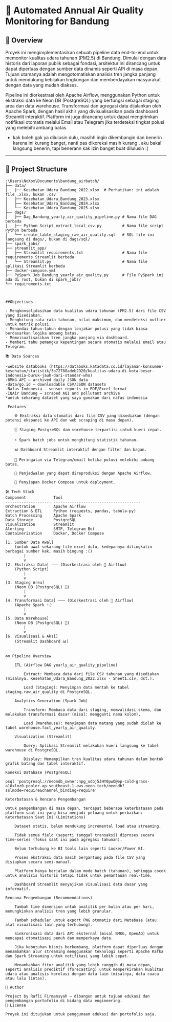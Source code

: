 # 🚦 Automated Annual Air Quality Monitoring for Bandung

## 📄 Overview

Proyek ini mengimplementasikan sebuah pipeline data end-to-end untuk memonitor kualitas udara tahunan (PM2.5) di Bandung. Dimulai dengan data historis dari laporan publik sebagai fondasi, arsitektur ini dirancang untuk dapat diperluas dengan sumber data dinamis seperti API di masa depan. Tujuan utamanya adalah mengotomatiskan analisis tren jangka panjang untuk mendukung kebijakan lingkungan dan memberdayakan masyarakat dengan data yang mudah diakses.

Pipeline ini diorkestrasi oleh Apache Airflow, menggunakan Python untuk ekstraksi data ke Neon DB (PostgreSQL) yang berfungsi sebagai staging area dan data warehouse. Transformasi dan agregasi data dijalankan oleh Apache Spark, dengan hasil akhir yang divisualisasikan pada dashboard Streamlit interaktif. Platform ini juga dirancang untuk dapat mengirimkan notifikasi otomatis melalui Email atau Telegram jika terdeteksi tingkat polusi yang melebihi ambang batas.
* kak boleh gak ya dilulusin dulu, masihh ingin dikembangin dan benerin karena ini kurang banget, nanti pas dikoreksi masih kurang , aku bakal langsung benerin, tapi benerann kak izin banget buat dilulusin :(
---

## 📁 Project Structure

```plaintext
:\Users\NoXox\Documents\bandung_airbatch/
├── data/
│   ├── Kesehatan_Udara_Bandung_2022.xlsx  # Perhatikan: ini adalah file .xlsx, bukan .csv
│   ├── Kesehatan_Udara_Bandung_2023.xlsx
│   ├── Kesehatan_Udara_Bandung_2024.xlsx
│   └── Kesehatan_Udara_Bandung_2025.xlsx
├── dags/
│   ├── Dag_Bandung_yearly_air_quality_pipeline.py # Nama file DAG berbeda
│   ├── Python Script_extract_local_csv.py         # Nama file script Python berbeda
│   └── create_table_staging_raw_air_quality.sql   # SQL file ini langsung di dags/, bukan di dags/sql/
├── spark_jobs/
├── streamlit_app/
│   ├── Streamlit requirements.txt                 # Nama file requirements Streamlit berbeda
│   └── Streamlit.py                               # Nama file aplikasi Streamlit berbeda
├── docker-compose.yml
├── PySpark Job_Bandung_yearly_air_quality.py      # File PySpark ini ada di root, bukan di spark_jobs/
└── requirements.txt



##Objectives

- Mengkonsolidasikan data kualitas udara tahunan (PM2.5) dari file CSV yang disediakan.
- Menghitung rata-rata tahunan, nilai maksimum, dan mendeteksi outlier untuk metrik polusi.
- Menandai tahun-tahun dengan lonjakan polusi yang tidak biasa berdasarkan logika ambang batas.
- Memvisualisasikan tren jangka panjang via dashboard.
- Memberi tahu pemangku kepentingan secara otomatis melalui email atau Telegram.

📚 Data Sources

-website databooks (https://databoks.katadata.co.id/layanan-konsumen-kesehatan/statistik/3b72788adeb2920/kualitas-udara-di-kota-besar-indonesia-buruk-jauh-dari-standar-who)
-BMKG API – archived daily JSON data
-data/go.id – downloadable CSV/JSON datasets
-Nafas Indonesia – sensor reports in PDF/Excel format
-IQAir Bandung – scraped AQI and pollutant archive
*untuk sekarang dataset yang saya gunakan dari nafas indonesia

 Features

    🌐 Ekstraksi data otomatis dari file CSV yang disediakan (dengan potensi ekspansi ke API dan web scraping di masa depan).

    🗄️ Staging PostgreSQL dan warehouse terpartisi untuk kueri cepat.

    ⚡ Spark batch jobs untuk menghitung statistik tahunan.

    📊 Dashboard Streamlit interaktif dengan filter dan bagan.

    🔔 Peringatan via Telegram/email ketika polusi melebihi ambang batas.

    🔁 Penjadwalan yang dapat direproduksi dengan Apache Airflow.

    🐳 Penyiapan Docker Compose untuk deployment.

🛠️ Tech Stack
Component            Tool
-------------------- --------------------------------------
Orchestration        Apache Airflow
Extraction & ETL     Python (requests, pandas, tabula-py)
Batch Processing     Apache Spark
Data Storage         PostgreSQL
Visualization        Streamlit
Alerting             SMTP, Telegram Bot
Containerization     Docker, Docker Compose

[1. Sumber Data Awal]
    (untuk awal sekarang file excel dulu, kedepannya ditingkatin berbagai sumber kak, masih bingung :()
        |
        v
[2. Ekstraksi Data] ——— (Diorkestrasi oleh 💨 Airflow)
    (Python Script)
        |
        v
[3. Staging Area]
    (Neon DB (PostgreSQL) 🐘)
        |
        v
[4. Transformasi Data] ——— (Diorkestrasi oleh 💨 Airflow)
    (Apache Spark ✨)
        |
        v
[5. Data Warehouse]
    (Neon DB (PostgreSQL) 🐘)
        |
        v
[6. Visualisasi & Aksi]
    (Streamlit Dashboard 📊)


⚙️⚙️ Pipeline Overview

    ETL (Airflow DAG yearly_air_quality_pipeline)

        Extract: Membaca data dari file CSV tahunan yang disediakan (misalnya, Kesehatan_Udara_Bandung_2022.xlsx - Sheet1.csv, dst.).

        Load (Staging): Menyimpan data mentah ke tabel staging.raw_air_quality di PostgreSQL.

    Analytics Generation (Spark Job)

        Transform: Membaca data dari staging, memvalidasi skema, dan melakukan transformasi dasar (misal: mengganti nama kolom).

        Load (Warehouse): Menyimpan data matang yang sudah diolah ke tabel warehouse.fact_yearly_air_quality.

    Visualization (Streamlit)

        Query: Aplikasi Streamlit melakukan kueri langsung ke tabel warehouse di PostgreSQL.

        Display: Menampilkan tren kualitas udara tahunan dalam bentuk grafik batang dan tabel interaktif.

Koneksi Database (PostgreSQL)

psql 'postgresql://neondb_owner:npg_odbj5JHY0pwO@ep-cold-grass-a18xlnz0-pooler.ap-southeast-1.aws.neon.tech/neondb?sslmode=require&channel_binding=require'

Keterbatasan & Rencana Pengembangan

Untuk pengembangan di masa depan, terdapat beberapa keterbatasan pada platform saat ini yang bisa menjadi peluang untuk perbaikan:
Keterbatasan Saat Ini (Limitations)

    Dataset statis, belum mendukung incremental load atau streaming.

    Tidak semua field (seperti tanggal transaksi) diproses secara time-series (fokus saat ini pada agregasi tahunan).

    Belum terhubung ke BI tools lain seperti Looker/Power BI.

    Proses ekstraksi data masih bergantung pada file CSV yang disiapkan secara semi-manual.

    Platform hanya berjalan dalam mode batch (tahunan), sehingga cocok untuk analisis historis tetapi tidak untuk pemantauan real-time.

    Dashboard Streamlit menyajikan visualisasi data dasar yang informatif.

Rencana Pengembangan (Recommendations)

    Tambah time dimension untuk analitik per bulan atau per hari, memungkinkan analisis tren yang lebih granular.

    Tambah scheduler untuk export PNG otomatis dari Metabase (atau alat visualisasi lain yang terhubung).

    Sinkronisasi data dari API eksternal (misal BMKG, OpenAQ) untuk mencapai otomatisasi penuh dan memperkaya data.

    Jika kebutuhan bisnis berkembang, platform dapat diperluas dengan menambahkan alur streaming menggunakan teknologi seperti Apache Kafka dan Spark Streaming untuk notifikasi yang lebih cepat.

    Menambahkan fitur analitik yang lebih canggih di masa depan, seperti analisis prediktif (forecasting) untuk memperkirakan kualitas udara atau analisis korelasi dengan data lain (misalnya, data cuaca atau lalu lintas).

👤 Author

Project by Rafli Firmansyah — dibangun untuk tujuan edukasi dan pengembangan portofolio di bidang data engineering.
📝 License

Proyek ini ditujukan untuk penggunaan edukasi dan portofolio saja.
